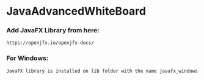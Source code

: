 # JavaAdvancedWhiteBoard

### Add JavaFX Library from here:
    https://openjfx.io/openjfx-docs/
### For Windows:
    JavaFX library is installed on lib folder with the name javafx_windows
